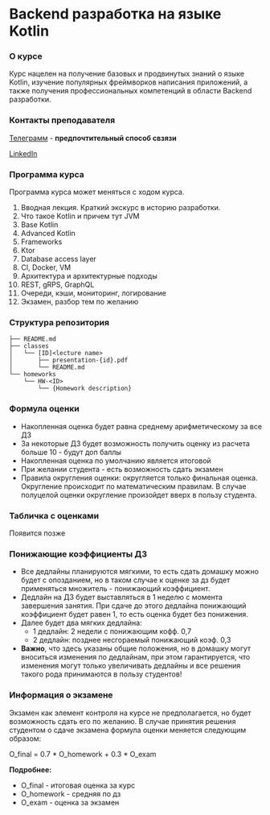 # Backend разработка на языке Kotlin

### О курсе

Курс нацелен на получение базовых и продвинутых знаний о языке Kotlin, 
изучение популярных фреймворков написания приложений, 
а также получения профессиональных компетенций в области Backend разработки.

### Контакты преподавателя

[Телеграмм](https://t.me/ma_popovv) - **предпочтительный способ свзязи**


[LinkedIn](https://www.linkedin.com/in/ma-popovv/)

### Программа курса

Программа курса может меняться с ходом курса.

1. Вводная лекция. Краткий экскурс в историю разработки. 
2. Что такое Kotlin и причем тут JVM
3. Base Kotlin
4. Advanced Kotlin
5. Frameworks
6. Ktor
7. Database access layer
8. CI, Docker, VM
9. Архитектура и архитектурные подходы
10. REST, gRPS, GraphQL
11. Очереди, кэши, мониторинг, логирование
12. Экзамен, разбор тем по желанию

### Структура репозитория

```shell
├── README.md
├── classes
│   └── [ID]<lecture name>
│       ├── presentation-{id}.pdf
│       └── README.md
└── homeworks
    └── HW-<ID>
        └── {Homework description}
```

### Формула оценки

* Накопленная оценка будет равна среднему арифметическому за все ДЗ
* За некоторые ДЗ будет возможность получить оценку из расчета больше 10 - будут доп баллы
* Накопленная оценка по умолчанию является итоговой
* При желании студента - есть возможность сдать экзамен
* Правила округления оценки: округляется только финальная оценка. Округление происходит по математическим правилам. В случае полуцелой оценки округление произойдет вверх в пользу студента.

### Табличка с оценками

Появится позже

### Понижающие коэффициенты ДЗ

* Все дедлайны планируются мягкими, то есть сдать домашку можно будет с опозданием, но в таком случае к оценке за дз будет применяться множитель - понижающий коэффициент.
* Дедлайн на ДЗ будет выставляться в 1 неделю с момента завершения занятия. При сдаче до этого дедлайна понижающий коэффициент будет равен 1, то есть оценка будет без понижения.
* Далее будет два мягких дедлайна:
    * 1 дедлайн: 2 недели с понижающим кофф. 0,7
    * 2 дедлайн: позднее несгораемый понижающий коэф. 0,3
* **Важно**, что здесь указаны общие положения, но в домашку могут вноситься изменения по дедлайнам, при этом гарантируется, что изменения могут только увеличивать дедлайны и все решения такого рода принимаются в пользу студентов!

### Информация о экзамене

Экзамен как элемент контроля на курсе не предполагается, но будет возможность сдать его по желанию. В случае принятия решения студентом о сдаче экзамена формула оценки меняется следующим образом:

O_final = 0.7 * O_homework + 0.3 * O_exam

**Подробнее:**
* O_final - итоговая оценка за курс
* O_homework - средняя по дз
* O_exam - оценка за экзамен
